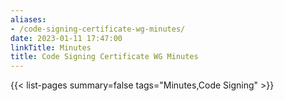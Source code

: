 ```yaml
---
aliases:
- /code-signing-certificate-wg-minutes/
date: 2023-01-11 17:47:00
linkTitle: Minutes
title: Code Signing Certificate WG Minutes
---
```


{{< list-pages summary=false tags="Minutes,Code Signing" >}}